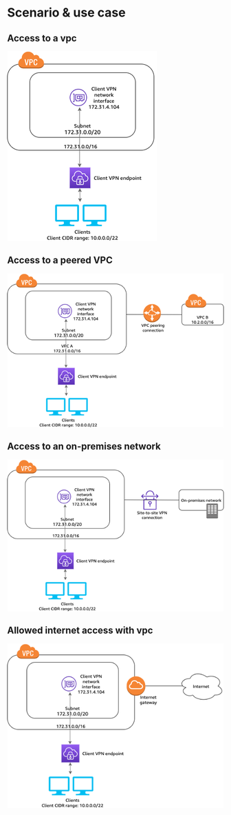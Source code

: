 # Scenario & use case

## Access to a vpc

![alt client-vpn-scenario-vpc](assets/client-vpn-scenario-vpc.png)

## Access to a peered VPC

![alt client-vpn-scenario-peer-vpc](assets/client-vpn-scenario-peer-vpc.png)

## Access to an on-premises network
![alt client-vpn-scenario-on-premises](assets/client-vpn-scenario-on-premises.png)


## Allowed internet access with vpc

![alt client-vpn-scenario-igw](assets/client-vpn-scenario-igw.png)

